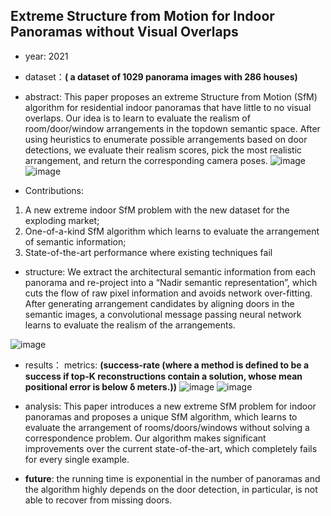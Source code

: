 ## Extreme Structure from Motion for Indoor Panoramas without Visual Overlaps


- year: 2021

- dataset：**( a dataset of 1029 panorama images with 286 houses)**  

- abstract: This paper proposes an extreme Structure from Motion (SfM) algorithm for residential indoor panoramas that have little to no visual overlaps.  Our idea is to learn to evaluate the realism of room/door/window arrangements in the topdown semantic space. After using heuristics to enumerate possible arrangements based on door detections, we evaluate their realism scores, pick the most realistic arrangement, and return the corresponding camera poses.
![image](https://github.com/VLISLAB/360-DL-Survey/blob/main/Images/ESFMabstract.png)
![image](https://github.com/VLISLAB/360-DL-Survey/blob/main/Images/ESFMdataset.png)
- Contributions:

1) A new extreme indoor SfM problem with the new dataset for the exploding market;
2) One-of-a-kind SfM algorithm which learns to evaluate the arrangement of semantic information;
3) State-of-the-art performance where existing techniques fail

- structure: We extract the architectural semantic information from each panorama and re-project into a “Nadir semantic representation”, which cuts the flow of raw pixel information and avoids network over-fitting. After generating arrangement candidates by aligning doors in the semantic images, a convolutional message passing neural network learns to evaluate the realism of the arrangements.

![image](https://github.com/VLISLAB/360-DL-Survey/blob/main/Images/ESFMstructure.png)


- results：
metrics: **(success-rate (where a method is defined to be a success if top-K reconstructions contain a solution, whose mean positional error is below δ meters.))**
![image](https://github.com/VLISLAB/360-DL-Survey/blob/main/Images/ESFMresult1.png)
![image](https://github.com/VLISLAB/360-DL-Survey/blob/main/Images/ESFMresult2.png)

- analysis: This paper introduces a new extreme SfM problem for indoor panoramas and proposes a unique SfM algorithm, which learns to evaluate the arrangement of rooms/doors/windows without solving a correspondence problem. Our algorithm makes significant improvements over the current state-of-the-art, which completely fails for every single example.

- **future**: the running time is exponential in the number of panoramas and the algorithm highly depends on the door detection, in particular, is not able to recover from missing doors.
